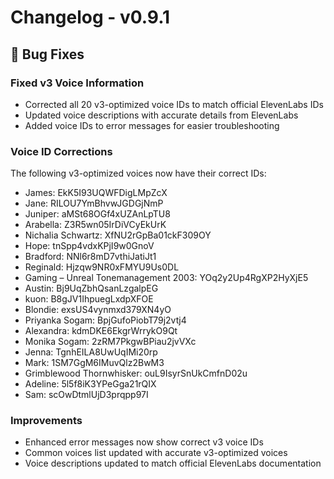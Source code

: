 # Changelog - v0.9.1

## 🔧 Bug Fixes

### Fixed v3 Voice Information
- Corrected all 20 v3-optimized voice IDs to match official ElevenLabs IDs
- Updated voice descriptions with accurate details from ElevenLabs
- Added voice IDs to error messages for easier troubleshooting

### Voice ID Corrections
The following v3-optimized voices now have their correct IDs:
- James: EkK5I93UQWFDigLMpZcX
- Jane: RILOU7YmBhvwJGDGjNmP
- Juniper: aMSt68OGf4xUZAnLpTU8
- Arabella: Z3R5wn05IrDiVCyEkUrK
- Nichalia Schwartz: XfNU2rGpBa01ckF309OY
- Hope: tnSpp4vdxKPjI9w0GnoV
- Bradford: NNl6r8mD7vthiJatiJt1
- Reginald: Hjzqw9NR0xFMYU9Us0DL
- Gaming – Unreal Tonemanagement 2003: YOq2y2Up4RgXP2HyXjE5
- Austin: Bj9UqZbhQsanLzgalpEG
- kuon: B8gJV1IhpuegLxdpXFOE
- Blondie: exsUS4vynmxd379XN4yO
- Priyanka Sogam: BpjGufoPiobT79j2vtj4
- Alexandra: kdmDKE6EkgrWrrykO9Qt
- Monika Sogam: 2zRM7PkgwBPiau2jvVXc
- Jenna: TgnhEILA8UwUqIMi20rp
- Mark: 1SM7GgM6IMuvQlz2BwM3
- Grimblewood Thornwhisker: ouL9IsyrSnUkCmfnD02u
- Adeline: 5l5f8iK3YPeGga21rQIX
- Sam: scOwDtmlUjD3prqpp97I

### Improvements
- Enhanced error messages now show correct v3 voice IDs
- Common voices list updated with accurate v3-optimized voices
- Voice descriptions updated to match official ElevenLabs documentation
